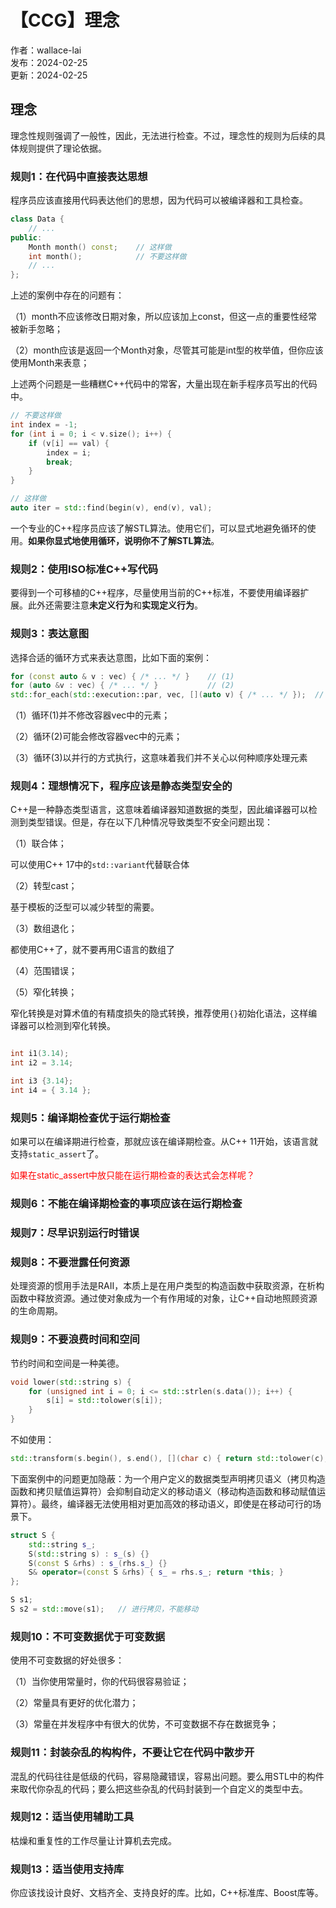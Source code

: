 # 【CCG】理念

作者：wallace-lai <br/>
发布：2024-02-25 <br/>
更新：2024-02-25 <br/>

## 理念

理念性规则强调了一般性，因此，无法进行检查。不过，理念性的规则为后续的具体规则提供了理论依据。

### 规则1：在代码中直接表达思想

程序员应该直接用代码表达他们的思想，因为代码可以被编译器和工具检查。

```cpp
class Data {
    // ...
public:
    Month month() const;    // 这样做
    int month();            // 不要这样做
    // ...
};
```

上述的案例中存在的问题有：

（1）month不应该修改日期对象，所以应该加上const，但这一点的重要性经常被新手忽略；

（2）month应该是返回一个Month对象，尽管其可能是int型的枚举值，但你应该使用Month来表意；

上述两个问题是一些糟糕C++代码中的常客，大量出现在新手程序员写出的代码中。

```cpp
// 不要这样做
int index = -1;
for (int i = 0; i < v.size(); i++) {
    if (v[i] == val) {
        index = i;
        break;
    }
}

// 这样做
auto iter = std::find(begin(v), end(v), val);
```

一个专业的C++程序员应该了解STL算法。使用它们，可以显式地避免循环的使用。**如果你显式地使用循环，说明你不了解STL算法**。

### 规则2：使用ISO标准C++写代码

要得到一个可移植的C++程序，尽量使用当前的C++标准，不要使用编译器扩展。此外还需要注意**未定义行为**和**实现定义行为**。

### 规则3：表达意图

选择合适的循环方式来表达意图，比如下面的案例：

```cpp
for (const auto & v : vec) { /* ... */ }    // (1)
for (auto &v : vec) { /* ... */ }           // (2)
std::for_each(std::execution::par, vec, [](auto v) { /* ... */ });  // (3)
```

（1）循环(1)并不修改容器vec中的元素；

（2）循环(2)可能会修改容器vec中的元素；

（3）循环(3)以并行的方式执行，这意味着我们并不关心以何种顺序处理元素

### 规则4：理想情况下，程序应该是静态类型安全的

C++是一种静态类型语言，这意味着编译器知道数据的类型，因此编译器可以检测到类型错误。但是，存在以下几种情况导致类型不安全问题出现：

（1）联合体；

可以使用C++ 17中的`std::variant`代替联合体

（2）转型cast；

基于模板的泛型可以减少转型的需要。

（3）数组退化；

都使用C++了，就不要再用C语言的数组了

（4）范围错误；


（5）窄化转换；

窄化转换是对算术值的有精度损失的隐式转换，推荐使用`{}`初始化语法，这样编译器可以检测到窄化转换。

```cpp

int i1(3.14);
int i2 = 3.14;

int i3 {3.14};
int i4 = { 3.14 };
```

### 规则5：编译期检查优于运行期检查

如果可以在编译期进行检查，那就应该在编译期检查。从C++ 11开始，该语言就支持`static_assert`了。

<p style="color:red;">如果在static_assert中放只能在运行期检查的表达式会怎样呢？</p>

### 规则6：不能在编译期检查的事项应该在运行期检查

### 规则7：尽早识别运行时错误

### 规则8：不要泄露任何资源

处理资源的惯用手法是RAII，本质上是在用户类型的构造函数中获取资源，在析构函数中释放资源。通过使对象成为一个有作用域的对象，让C++自动地照顾资源的生命周期。

### 规则9：不要浪费时间和空间

节约时间和空间是一种美德。

```cpp
void lower(std::string s) {
    for (unsigned int i = 0; i <= std::strlen(s.data()); i++) {
        s[i] = std::tolower(s[i]);
    }
}
```

不如使用：

```cpp
std::transform(s.begin(), s.end(), [](char c) { return std::tolower(c); });
```

下面案例中的问题更加隐蔽：为一个用户定义的数据类型声明拷贝语义（拷贝构造函数和拷贝赋值运算符）会抑制自动定义的移动语义（移动构造函数和移动赋值运算符）。最终，编译器无法使用相对更加高效的移动语义，即使是在移动可行的场景下。

```cpp
struct S {
    std::string s_;
    S(std::string s) : s_(s) {}
    S(const S &rhs) : s_(rhs.s_) {}
    S& operator=(const S &rhs) { s_ = rhs.s_; return *this; }
};

S s1;
S s2 = std::move(s1);   // 进行拷贝，不能移动
```

### 规则10：不可变数据优于可变数据

使用不可变数据的好处很多：

（1）当你使用常量时，你的代码很容易验证；

（2）常量具有更好的优化潜力；

（3）常量在并发程序中有很大的优势，不可变数据不存在数据竞争；

### 规则11：封装杂乱的构构件，不要让它在代码中散步开

混乱的代码往往是低级的代码，容易隐藏错误，容易出问题。要么用STL中的构件来取代你杂乱的代码；要么把这些杂乱的代码封装到一个自定义的类型中去。

### 规则12：适当使用辅助工具

枯燥和重复性的工作尽量让计算机去完成。

### 规则13：适当使用支持库

你应该找设计良好、文档齐全、支持良好的库。比如，C++标准库、Boost库等。

